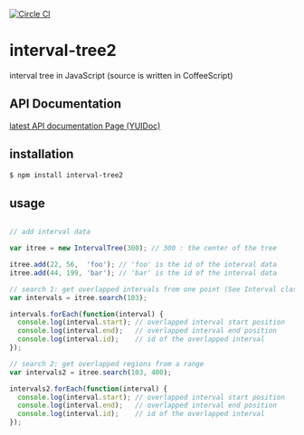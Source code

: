 [![Circle CI](https://circleci.com/gh/shinout/interval-tree2.svg?style=svg)](https://circleci.com/gh/shinout/interval-tree2)

# interval-tree2

interval tree in JavaScript (source is written in CoffeeScript)

## API Documentation

[latest API documentation Page (YUIDoc)](http://shinout.github.io/interval-tree2/doc/index.html)


## installation

```bash
$ npm install interval-tree2
```

## usage

```js

// add interval data

var itree = new IntervalTree(300); // 300 : the center of the tree

itree.add(22, 56,  'foo'); // 'foo' is the id of the interval data
itree.add(44, 199, 'bar'); // 'bar' is the id of the interval data

// search 1: get overlapped intervals from one point (See Interval class)
var intervals = itree.search(103);

intervals.forEach(function(interval) {
  console.log(interval.start); // overlapped interval start position
  console.log(interval.end);   // overlapped interval end position
  console.log(interval.id);    // id of the overlapped interval
});

```


```js
// search 2: get overlapped regions from a range
var intervals2 = itree.search(103, 400);

intervals2.forEach(function(interval) {
  console.log(interval.start); // overlapped interval start position
  console.log(interval.end);   // overlapped interval end position
  console.log(interval.id);    // id of the overlapped interval
});

```


